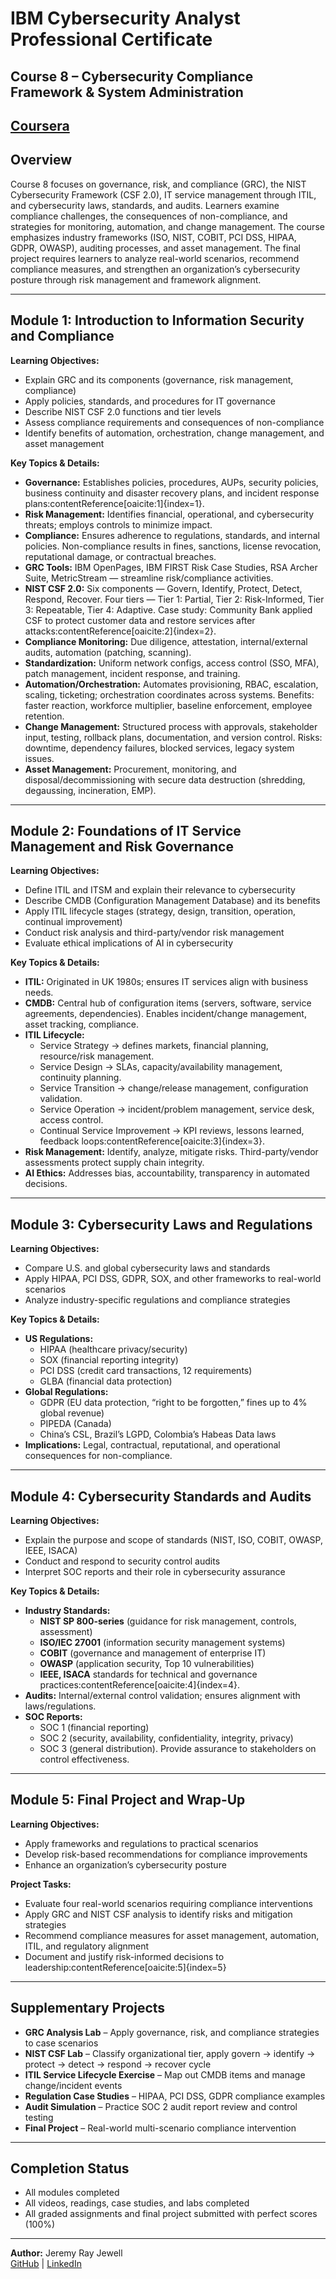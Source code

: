 # IBM Cybersecurity Analyst Professional Certificate  
## Course 8 – Cybersecurity Compliance Framework & System Administration  

[Coursera](https://www.coursera.org/learn/cybersecurity-compliance-framework-standards-regulations/home/module/1)  
---

## Overview  
Course 8 focuses on governance, risk, and compliance (GRC), the NIST Cybersecurity Framework (CSF 2.0), IT service management through ITIL, and cybersecurity laws, standards, and audits. Learners examine compliance challenges, the consequences of non-compliance, and strategies for monitoring, automation, and change management. The course emphasizes industry frameworks (ISO, NIST, COBIT, PCI DSS, HIPAA, GDPR, OWASP), auditing processes, and asset management. The final project requires learners to analyze real-world scenarios, recommend compliance measures, and strengthen an organization’s cybersecurity posture through risk management and framework alignment.  

---

## Module 1: Introduction to Information Security and Compliance  
**Learning Objectives:**  
- Explain GRC and its components (governance, risk management, compliance)  
- Apply policies, standards, and procedures for IT governance  
- Describe NIST CSF 2.0 functions and tier levels  
- Assess compliance requirements and consequences of non-compliance  
- Identify benefits of automation, orchestration, change management, and asset management  

**Key Topics & Details:**  
- **Governance:** Establishes policies, procedures, AUPs, security policies, business continuity and disaster recovery plans, and incident response plans:contentReference[oaicite:1]{index=1}.  
- **Risk Management:** Identifies financial, operational, and cybersecurity threats; employs controls to minimize impact.  
- **Compliance:** Ensures adherence to regulations, standards, and internal policies. Non-compliance results in fines, sanctions, license revocation, reputational damage, or contractual breaches.  
- **GRC Tools:** IBM OpenPages, IBM FIRST Risk Case Studies, RSA Archer Suite, MetricStream — streamline risk/compliance activities.  
- **NIST CSF 2.0:** Six components — Govern, Identify, Protect, Detect, Respond, Recover. Four tiers — Tier 1: Partial, Tier 2: Risk-Informed, Tier 3: Repeatable, Tier 4: Adaptive. Case study: Community Bank applied CSF to protect customer data and restore services after attacks:contentReference[oaicite:2]{index=2}.  
- **Compliance Monitoring:** Due diligence, attestation, internal/external audits, automation (patching, scanning).  
- **Standardization:** Uniform network configs, access control (SSO, MFA), patch management, incident response, and training.  
- **Automation/Orchestration:** Automates provisioning, RBAC, escalation, scaling, ticketing; orchestration coordinates across systems. Benefits: faster reaction, workforce multiplier, baseline enforcement, employee retention.  
- **Change Management:** Structured process with approvals, stakeholder input, testing, rollback plans, documentation, and version control. Risks: downtime, dependency failures, blocked services, legacy system issues.  
- **Asset Management:** Procurement, monitoring, and disposal/decommissioning with secure data destruction (shredding, degaussing, incineration, EMP).  

---

## Module 2: Foundations of IT Service Management and Risk Governance  
**Learning Objectives:**  
- Define ITIL and ITSM and explain their relevance to cybersecurity  
- Describe CMDB (Configuration Management Database) and its benefits  
- Apply ITIL lifecycle stages (strategy, design, transition, operation, continual improvement)  
- Conduct risk analysis and third-party/vendor risk management  
- Evaluate ethical implications of AI in cybersecurity  

**Key Topics & Details:**  
- **ITIL:** Originated in UK 1980s; ensures IT services align with business needs.  
- **CMDB:** Central hub of configuration items (servers, software, service agreements, dependencies). Enables incident/change management, asset tracking, compliance.  
- **ITIL Lifecycle:**  
  - Service Strategy → defines markets, financial planning, resource/risk management.  
  - Service Design → SLAs, capacity/availability management, continuity planning.  
  - Service Transition → change/release management, configuration validation.  
  - Service Operation → incident/problem management, service desk, access control.  
  - Continual Service Improvement → KPI reviews, lessons learned, feedback loops:contentReference[oaicite:3]{index=3}.  
- **Risk Management:** Identify, analyze, mitigate risks. Third-party/vendor assessments protect supply chain integrity.  
- **AI Ethics:** Addresses bias, accountability, transparency in automated decisions.  

---

## Module 3: Cybersecurity Laws and Regulations  
**Learning Objectives:**  
- Compare U.S. and global cybersecurity laws and standards  
- Apply HIPAA, PCI DSS, GDPR, SOX, and other frameworks to real-world scenarios  
- Analyze industry-specific regulations and compliance strategies  

**Key Topics & Details:**  
- **US Regulations:**  
  - HIPAA (healthcare privacy/security)  
  - SOX (financial reporting integrity)  
  - PCI DSS (credit card transactions, 12 requirements)  
  - GLBA (financial data protection)  
- **Global Regulations:**  
  - GDPR (EU data protection, “right to be forgotten,” fines up to 4% global revenue)  
  - PIPEDA (Canada)  
  - China’s CSL, Brazil’s LGPD, Colombia’s Habeas Data laws  
- **Implications:** Legal, contractual, reputational, and operational consequences for non-compliance.  

---

## Module 4: Cybersecurity Standards and Audits  
**Learning Objectives:**  
- Explain the purpose and scope of standards (NIST, ISO, COBIT, OWASP, IEEE, ISACA)  
- Conduct and respond to security control audits  
- Interpret SOC reports and their role in cybersecurity assurance  

**Key Topics & Details:**  
- **Industry Standards:**  
  - **NIST SP 800-series** (guidance for risk management, controls, assessment)  
  - **ISO/IEC 27001** (information security management systems)  
  - **COBIT** (governance and management of enterprise IT)  
  - **OWASP** (application security, Top 10 vulnerabilities)  
  - **IEEE, ISACA** standards for technical and governance practices:contentReference[oaicite:4]{index=4}.  
- **Audits:** Internal/external control validation; ensures alignment with laws/regulations.  
- **SOC Reports:**  
  - SOC 1 (financial reporting)  
  - SOC 2 (security, availability, confidentiality, integrity, privacy)  
  - SOC 3 (general distribution). Provide assurance to stakeholders on control effectiveness.  

---

## Module 5: Final Project and Wrap-Up  
**Learning Objectives:**  
- Apply frameworks and regulations to practical scenarios  
- Develop risk-based recommendations for compliance improvements  
- Enhance an organization’s cybersecurity posture  

**Project Tasks:**  
- Evaluate four real-world scenarios requiring compliance interventions  
- Apply GRC and NIST CSF analysis to identify risks and mitigation strategies  
- Recommend compliance measures for asset management, automation, ITIL, and regulatory alignment  
- Document and justify risk-informed decisions to leadership:contentReference[oaicite:5]{index=5}  

---

## Supplementary Projects  
- **GRC Analysis Lab** – Apply governance, risk, and compliance strategies to case scenarios  
- **NIST CSF Lab** – Classify organizational tier, apply govern → identify → protect → detect → respond → recover cycle  
- **ITIL Service Lifecycle Exercise** – Map out CMDB items and manage change/incident events  
- **Regulation Case Studies** – HIPAA, PCI DSS, GDPR compliance examples  
- **Audit Simulation** – Practice SOC 2 audit report review and control testing  
- **Final Project** – Real-world multi-scenario compliance intervention  

---

## Completion Status  
- All modules completed  
- All videos, readings, case studies, and labs completed  
- All graded assignments and final project submitted with perfect scores (100%)  

---

**Author:** Jeremy Ray Jewell  
[GitHub](https://github.com/jeremyrayjewell) | [LinkedIn](https://www.linkedin.com/in/jeremyrayjewell)
